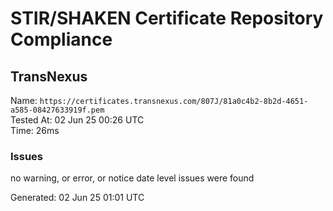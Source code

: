# STIR/SHAKEN Certificate Repository Compliance

## TransNexus

Name: `https://certificates.transnexus.com/807J/81a0c4b2-8b2d-4651-a585-08427633919f.pem`\
Tested At: 02 Jun 25 00:26 UTC\
Time: 26ms

### Issues

no warning, or error, or notice date level issues were found

Generated: 02 Jun 25 01:01 UTC